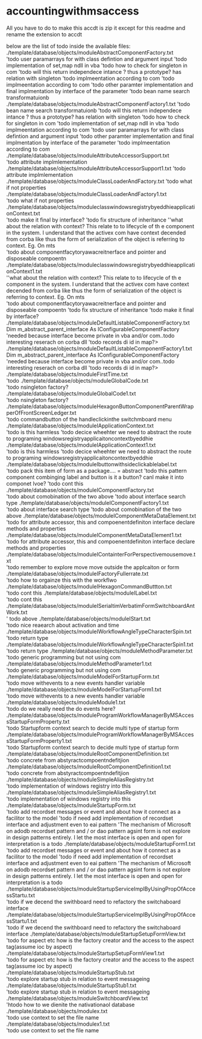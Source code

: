 # accountingwithmsaccess
All you have to do to make this accdt is zip it except for this readme and rename the extension to accdt

below are the list of todo inside the available files:
./template/database/objects/moduleAbstractComponentFactory.txt	
	'todo user paramarrays for with class defintion and argument input 
	'todo implementation of set,map ndll in vba
	'todo how to check for singleton in com
	'todo will this return independece intance ? thus a prototype? has relation with singleton
	'todo implmeentation according to com
	'todo implmeentation according to com
	'todo other paramter implementation and final implmentation by interface of the parameter 
	'todo bean name search transformatuionb
./template/database/objects/moduleAbstractComponentFactory1.txt	
	'todo bean name search transformatuionb
	'todo will this return independece intance ? thus a prototype? has relation with singleton
	'todo how to check for singleton in com
	'todo implementation of set,map ndll in vba
	'todo implmeentation according to com
	'todo user paramarrays for with class defintion and argument input 
	'todo other paramter implementation and final implmentation by interface of the parameter 
	'todo implmeentation according to com
./template/database/objects/moduleAttributeAccessorSupport.txt	
	'todo attribute implmlementation
./template/database/objects/moduleAttributeAccessorSupport1.txt	
	'todo attribute implmlementation
./template/database/objects/moduleClassLoaderAndFactory.txt	
	'todo what if not properties
./template/database/objects/moduleClassLoaderAndFactory1.txt	 
	'todo what if not properties
./template/database/objects/moduleclasswindowsregistrybyeddhieapplicationContext.txt	 
	'todo make it final by interface? 
	'todo fix structure of inheritance
	''what about the relation with context?  This relate to to lifecycle of th e component in the system. I understand that the activex com have context decended from corba like thus the form of serialization of the object is referring to context. Eg. On mts  
	'todo about componentfacytoryawacreitnerface and pointer and disposeable compoentn
./template/database/objects/moduleclasswindowsregistrybyeddhieapplicationContext1.txt	 
	''what about the relation with context?  This relate to to lifecycle of th e component in the system. I understand that the activex com have context decended from corba like thus the form of serialization of the object is referring to context. Eg. On mts  
	'todo about componentfacytoryawacreitnerface and pointer and disposeable compoentn
	'todo fix structure of inheritance
	'todo make it final by interface? 
./template/database/objects/moduleDefaultListableComponentFactory.txt	 
	Dim m_abstract_parent_interface As IConfigurableComponentFactory 'needed because interface become private in vba and/or com..todo interesting reserach on corba dll
	'todo records di id in map?> 
./template/database/objects/moduleDefaultListableComponentFactory1.txt	 
	Dim m_abstract_parent_interface As IConfigurableComponentFactory 'needed because interface become private in vba and/or com..todo interesting reserach on corba dll
	'todo records di id in map?> 
./template/database/objects/moduleFirstTime.txt	 
	'todo 
./template/database/objects/moduleGlobalCode.txt	 
	'todo nsingleton factory? 
./template/database/objects/moduleGlobalCode1.txt	 
	'todo nsingleton factory? 
./template/database/objects/moduleHexagonButtonComponentParentWrapperOfFrontScreenLedger.txt	 
	'todo commandbutton of the handleclickinthe switchmboard menu
./template/database/objects/moduleIApplicationContext.txt	 
	'todo is this harmless
	'todo decice wheehter we need to abstract the route to programing windowsregistryapplicaitoncontextbyeddhie
./template/database/objects/moduleIApplicationContext1.txt	 
	'todo is this harmless
	'todo decice wheehter we need to abstract the route to programing windowsregistryapplicaitoncontextbyeddhie
./template/database/objects/moduleIbuttonwithsideclickablelabel.txt	 
	'todo pack this item of form as a package.... = abstract
	'todo this pattern component combinging label and button is it a button? canI make it into componet lvoe?
	'todo cont this 
./template/database/objects/moduleIComponentFactory.txt	 
	'todo about comobination of the two above 
	'todo about interface search type 
./template/database/objects/moduleIComponentFactory1.txt	 
	'todo about interface search type 
	'todo about comobination of the two above 
./template/database/objects/moduleIComponentMetaDataElement.txt	 
	'todo for attribute accessor, this and compoenentdefiniton interface declare methods and properties
./template/database/objects/moduleIComponentMetaDataElement1.txt	 
	'todo for attribute accessor, this and compoenentdefiniton interface declare methods and properties
./template/database/objects/moduleIContainterForPerspectivemousemove.txt	 
	'todo remember to explore move move outside the applcaiton or form
./template/database/objects/moduleIFactoryFullerrate.txt	 
	'todo how to orgainze this with the workflwo
./template/database/objects/moduleIHexagonCommandButtton.txt	 
	'todo cont this 
./template/database/objects/moduleILabel.txt	 
	'todo cont this 
./template/database/objects/moduleISerialtimVerbatimFormSwitchboardAntWork.txt	 
	' todo above
./template/database/objects/moduleIStart.txt	 
	'todo nice reaearch about activation and time
./template/database/objects/moduleIWorkflowAngleTypeCharacterSpin.txt	 
	'todo return type
./template/database/objects/moduleIWorkflowAngleTypeCharacterSpin1.txt	 
	'todo return type
./template/database/objects/moduleMethodParameter.txt	 
	'todo generic programming but not using com
./template/database/objects/moduleMethodParameter1.txt	 
	'todo generic programming but not using com
./template/database/objects/moduleModelForStartupForm.txt	 
	'todo move withevents to a new events handler variable
./template/database/objects/moduleModelForStartupForm1.txt	 
	'todo move withevents to a new events handler variable
./template/database/objects/moduleModule1.txt	 
	'todo do we really need the do events here?
./template/database/objects/moduleProgramWorkflowManagerByMSAccessStartupFormProperty.txt	 
	'todo Startupform context search to decide multi type of startup form
./template/database/objects/moduleProgramWorkflowManagerByMSAccessStartupFormProperty1.txt	 
	'todo Startupform context search to decide multi type of startup form
./template/database/objects/moduleRootComponentDefinition.txt	 
	'todo concrete from abstyractcompoentndefitjion
./template/database/objects/moduleRootComponentDefinition1.txt	 
	'todo concrete from abstyractcompoentndefitjion
./template/database/objects/moduleSimpleAliasRegistry.txt	 
	'todo implementation of windows registry into this
./template/database/objects/moduleSimpleAliasRegistry1.txt	 
	'todo implementation of windows registry into this
./template/database/objects/moduleStartupForm.txt	 
	'todo add recordset messages or event and about how it connect as a facilitor to the model
	'todo if need add implementation of recordset interface and adjustment even to eai pattern
	'The mechanism of Microsoft on adodb recordset pattern and / or dao pattern agsint form is not explore in design patterns entirely. I let the most interface is open and open for interpretation is a todo 
./template/database/objects/moduleStartupForm1.txt	 
	'todo add recordset messages or event and about how it connect as a facilitor to the model
	'todo if need add implementation of recordset interface and adjustment even to eai pattern
	'The mechanism of Microsoft on adodb recordset pattern and / or dao pattern agsint form is not explore in design patterns entirely. I let the most interface is open and open for interpretation is a todo 
./template/database/objects/moduleStartupServiceImplByUsingPropOfAccessStartu.txt	 
	'todo if we decend the swithboard need to refactory the switchaboard interface
./template/database/objects/moduleStartupServiceImplByUsingPropOfAccessStartu1.txt	 
	'todo if we decend the swithboard need to refactory the switchaboard interface
./template/database/objects/moduleStartupSetupFormView.txt	 
	'todo for aspect etc how is the factory creator and the access to the aspect tag(assume ioc by aspect)
./template/database/objects/moduleStartupSetupFormView1.txt	 
	'todo for aspect etc how is the factory creator and the access to the aspect tag(assume ioc by aspect)
./template/database/objects/moduleStartupStub.txt	 
	'todo explore startup stub in relation to event messageing
./template/database/objects/moduleStartupStub1.txt	 
	'todo explore startup stub in relation to event messageing
./template/database/objects/moduleSwitchboardView.txt	 
	'htodo how to we dienite the nativationaol database
./template/database/objects/modulex.txt	 
	'todo use context to set the file name
./template/database/objects/modulex1.txt	 
	'todo use context to set the file name
